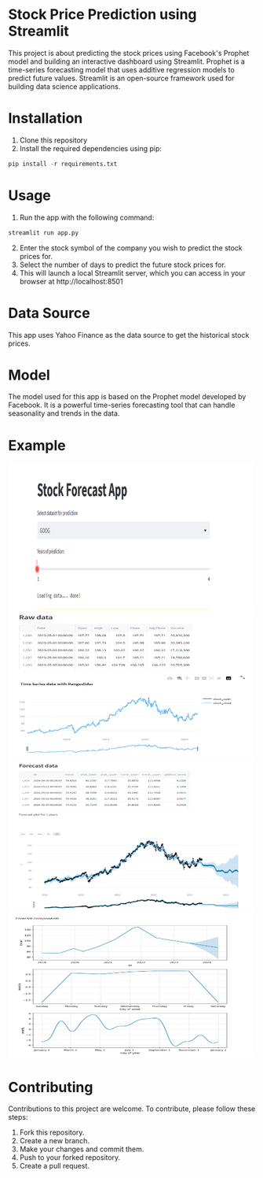 
# Stock Price Prediction using Streamlit 
This project is about predicting the stock prices using Facebook's Prophet model and building an interactive dashboard using Streamlit. Prophet is a time-series forecasting model that uses additive regression models to predict future values. Streamlit is an open-source framework used for building data science applications.
# Installation
1. Clone this repository
2. Install the required dependencies using pip:

```python
pip install -r requirements.txt 
```

# Usage

1. Run the app with the following command:
```python
streamlit run app.py
```
2. Enter the stock symbol of the company you wish to predict the stock prices for.
3. Select the number of days to predict the future stock prices for.
4. This will launch a local Streamlit server, which you can access in your browser at http://localhost:8501

# Data Source
This app uses Yahoo Finance as the data source to get the historical stock prices.

# Model
The model used for this app is based on the Prophet model developed by Facebook. It is a powerful time-series forecasting tool that can handle seasonality and trends in the data.

# Example
<img height= "300px" width="500px" src="https://github.com/Nachiket1904/stockpriceprediction/blob/90f3e483e58aa3327329cc5e8209d54050ab9951/1.png?raw=true" alt="Select the app and select year for the prediction">
<br>
<img height= "300px" width="500px" src="https://github.com/Nachiket1904/stockpriceprediction/blob/90f3e483e58aa3327329cc5e8209d54050ab9951/2.png?raw=true" alt="Select the app and select year for the prediction">
<br>
<img height= "300px" width="500px" src="https://github.com/Nachiket1904/stockpriceprediction/blob/90f3e483e58aa3327329cc5e8209d54050ab9951/3.png?raw=true" alt="Select the app and select year for the prediction">
<br>
<img height= "300px" width="500px" src="https://github.com/Nachiket1904/stockpriceprediction/blob/90f3e483e58aa3327329cc5e8209d54050ab9951/4.png?raw=true" alt="Select the app and select year for the prediction">



# Contributing
Contributions to this project are welcome. To contribute, please follow these steps:

1. Fork this repository.
2. Create a new branch.
3. Make your changes and commit them.
4. Push to your forked repository.
5. Create a pull request.



